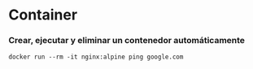 # Container

### Crear, ejecutar y eliminar un contenedor automáticamente

```
docker run --rm -it nginx:alpine ping google.com
```
